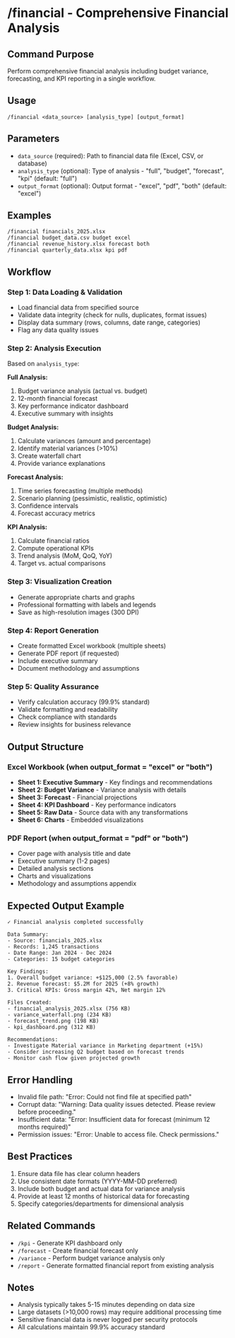 # /financial - Comprehensive Financial Analysis

## Command Purpose
Perform comprehensive financial analysis including budget variance, forecasting, and KPI reporting in a single workflow.

## Usage
```
/financial <data_source> [analysis_type] [output_format]
```

## Parameters
- `data_source` (required): Path to financial data file (Excel, CSV, or database)
- `analysis_type` (optional): Type of analysis - "full", "budget", "forecast", "kpi" (default: "full")
- `output_format` (optional): Output format - "excel", "pdf", "both" (default: "excel")

## Examples
```
/financial financials_2025.xlsx
/financial budget_data.csv budget excel
/financial revenue_history.xlsx forecast both
/financial quarterly_data.xlsx kpi pdf
```

## Workflow

### Step 1: Data Loading & Validation
- Load financial data from specified source
- Validate data integrity (check for nulls, duplicates, format issues)
- Display data summary (rows, columns, date range, categories)
- Flag any data quality issues

### Step 2: Analysis Execution
Based on `analysis_type`:

**Full Analysis:**
1. Budget variance analysis (actual vs. budget)
2. 12-month financial forecast
3. Key performance indicator dashboard
4. Executive summary with insights

**Budget Analysis:**
1. Calculate variances (amount and percentage)
2. Identify material variances (>10%)
3. Create waterfall chart
4. Provide variance explanations

**Forecast Analysis:**
1. Time series forecasting (multiple methods)
2. Scenario planning (pessimistic, realistic, optimistic)
3. Confidence intervals
4. Forecast accuracy metrics

**KPI Analysis:**
1. Calculate financial ratios
2. Compute operational KPIs
3. Trend analysis (MoM, QoQ, YoY)
4. Target vs. actual comparisons

### Step 3: Visualization Creation
- Generate appropriate charts and graphs
- Professional formatting with labels and legends
- Save as high-resolution images (300 DPI)

### Step 4: Report Generation
- Create formatted Excel workbook (multiple sheets)
- Generate PDF report (if requested)
- Include executive summary
- Document methodology and assumptions

### Step 5: Quality Assurance
- Verify calculation accuracy (99.9% standard)
- Validate formatting and readability
- Check compliance with standards
- Review insights for business relevance

## Output Structure

### Excel Workbook (when output_format = "excel" or "both")
- **Sheet 1: Executive Summary** - Key findings and recommendations
- **Sheet 2: Budget Variance** - Variance analysis with details
- **Sheet 3: Forecast** - Financial projections
- **Sheet 4: KPI Dashboard** - Key performance indicators
- **Sheet 5: Raw Data** - Source data with any transformations
- **Sheet 6: Charts** - Embedded visualizations

### PDF Report (when output_format = "pdf" or "both")
- Cover page with analysis title and date
- Executive summary (1-2 pages)
- Detailed analysis sections
- Charts and visualizations
- Methodology and assumptions appendix

## Expected Output Example
```
✓ Financial analysis completed successfully

Data Summary:
- Source: financials_2025.xlsx
- Records: 1,245 transactions
- Date Range: Jan 2024 - Dec 2024
- Categories: 15 budget categories

Key Findings:
1. Overall budget variance: +$125,000 (2.5% favorable)
2. Revenue forecast: $5.2M for 2025 (+8% growth)
3. Critical KPIs: Gross margin 42%, Net margin 12%

Files Created:
- financial_analysis_2025.xlsx (756 KB)
- variance_waterfall.png (234 KB)
- forecast_trend.png (198 KB)
- kpi_dashboard.png (312 KB)

Recommendations:
- Investigate Material variance in Marketing department (+15%)
- Consider increasing Q2 budget based on forecast trends
- Monitor cash flow given projected growth
```

## Error Handling
- Invalid file path: "Error: Could not find file at specified path"
- Corrupt data: "Warning: Data quality issues detected. Please review before proceeding."
- Insufficient data: "Error: Insufficient data for forecast (minimum 12 months required)"
- Permission issues: "Error: Unable to access file. Check permissions."

## Best Practices
1. Ensure data file has clear column headers
2. Use consistent date formats (YYYY-MM-DD preferred)
3. Include both budget and actual data for variance analysis
4. Provide at least 12 months of historical data for forecasting
5. Specify categories/departments for dimensional analysis

## Related Commands
- `/kpi` - Generate KPI dashboard only
- `/forecast` - Create financial forecast only
- `/variance` - Perform budget variance analysis only
- `/report` - Generate formatted financial report from existing analysis

## Notes
- Analysis typically takes 5-15 minutes depending on data size
- Large datasets (>10,000 rows) may require additional processing time
- Sensitive financial data is never logged per security protocols
- All calculations maintain 99.9% accuracy standard
